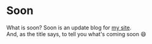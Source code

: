 # Soon
What is soon?
Soon is an update blog for [my site](https://harry.ml). <br />
And, as the title says, to tell you what's coming soon :smile:
